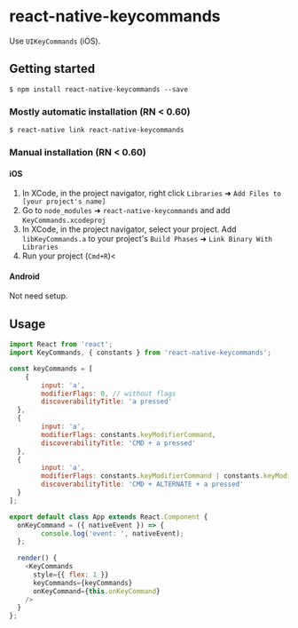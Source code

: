 # react-native-keycommands

Use `UIKeyCommands` (iOS).

## Getting started

`$ npm install react-native-keycommands --save`

### Mostly automatic installation (RN < 0.60)

`$ react-native link react-native-keycommands`

### Manual installation (RN < 0.60)


#### iOS

1. In XCode, in the project navigator, right click `Libraries` ➜ `Add Files to [your project's name]`
2. Go to `node_modules` ➜ `react-native-keycommands` and add `KeyCommands.xcodeproj`
3. In XCode, in the project navigator, select your project. Add `libKeyCommands.a` to your project's `Build Phases` ➜ `Link Binary With Libraries`
4. Run your project (`Cmd+R`)<

#### Android

Not need setup.

## Usage
```javascript
import React from 'react';
import KeyCommands, { constants } from 'react-native-keycommands';

const keyCommands = [
	{
		input: 'a',
		modifierFlags: 0, // without flags
		discoverabilityTitle: 'a pressed'
  },
  {
		input: 'a',
		modifierFlags: constants.keyModifierCommand,
		discoverabilityTitle: 'CMD + a pressed'
  },
  {
		input: 'a',
		modifierFlags: constants.keyModifierCommand | constants.keyModifierAlternate,
		discoverabilityTitle: 'CMD + ALTERNATE + a pressed'
  }
];

export default class App extends React.Component {
  onKeyCommand = ({ nativeEvent }) => {
		console.log('event: ', nativeEvent);
  };
  
  render() {
    <KeyCommands
      style={{ flex: 1 }}
      keyCommands={keyCommands}
      onKeyCommand={this.onKeyCommand}
    />
  }
};

```
